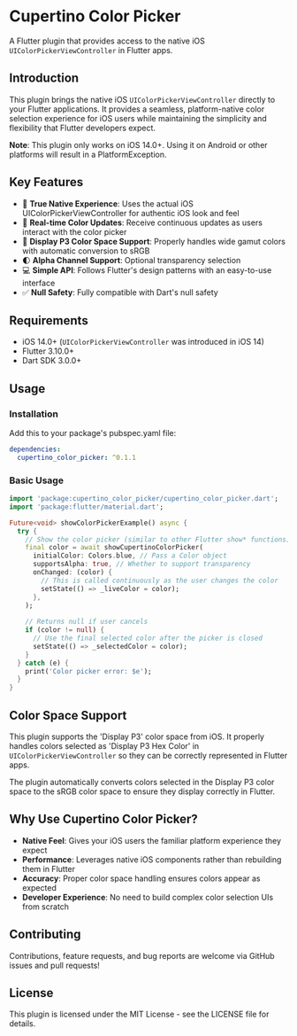 # Cupertino Color Picker

A Flutter plugin that provides access to the native iOS `UIColorPickerViewController` in Flutter apps.

## Introduction

This plugin brings the native iOS `UIColorPickerViewController` directly to your Flutter applications. It provides a seamless, platform-native color selection experience for iOS users while maintaining the simplicity and flexibility that Flutter developers expect.

**Note**: This plugin only works on iOS 14.0+. Using it on Android or other platforms will result in a PlatformException.

## Key Features

- 🔵 **True Native Experience**: Uses the actual iOS UIColorPickerViewController for authentic iOS look and feel
- 🔄 **Real-time Color Updates**: Receive continuous updates as users interact with the color picker
- 🎨 **Display P3 Color Space Support**: Properly handles wide gamut colors with automatic conversion to sRGB
- 🌓 **Alpha Channel Support**: Optional transparency selection
- 💻 **Simple API**: Follows Flutter's design patterns with an easy-to-use interface
- ✅ **Null Safety**: Fully compatible with Dart's null safety

## Requirements

- iOS 14.0+ (`UIColorPickerViewController` was introduced in iOS 14)
- Flutter 3.10.0+
- Dart SDK 3.0.0+

## Usage

### Installation

Add this to your package's pubspec.yaml file:

```yaml
dependencies:
  cupertino_color_picker: ^0.1.1
```

### Basic Usage

```dart
import 'package:cupertino_color_picker/cupertino_color_picker.dart';
import 'package:flutter/material.dart';

Future<void> showColorPickerExample() async {
  try {
    // Show the color picker (similar to other Flutter show* functions)
    final color = await showCupertinoColorPicker(
      initialColor: Colors.blue, // Pass a Color object
      supportsAlpha: true, // Whether to support transparency
      onChanged: (color) {
        // This is called continuously as the user changes the color
        setState(() => _liveColor = color);
      },
    );
    
    // Returns null if user cancels
    if (color != null) {
      // Use the final selected color after the picker is closed
      setState(() => _selectedColor = color);
    }
  } catch (e) {
    print('Color picker error: $e');
  }
}
```

## Color Space Support

This plugin supports the 'Display P3' color space from iOS. It properly handles colors selected as 'Display P3 Hex Color' in `UIColorPickerViewController` so they can be correctly represented in Flutter apps.

The plugin automatically converts colors selected in the Display P3 color space to the sRGB color space to ensure they display correctly in Flutter.

## Why Use Cupertino Color Picker?

- **Native Feel**: Gives your iOS users the familiar platform experience they expect
- **Performance**: Leverages native iOS components rather than rebuilding them in Flutter
- **Accuracy**: Proper color space handling ensures colors appear as expected
- **Developer Experience**: No need to build complex color selection UIs from scratch

## Contributing

Contributions, feature requests, and bug reports are welcome via GitHub issues and pull requests!


## License

This plugin is licensed under the MIT License - see the LICENSE file for details.
